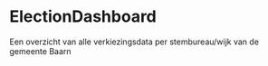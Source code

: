 # ElectionDashboard
Een overzicht van alle verkiezingsdata per stembureau/wijk van de gemeente Baarn

